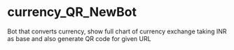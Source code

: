 # currency_QR_NewBot

Bot that converts currency, show full chart of currency exchange taking INR as base and also generate QR code for given URL
